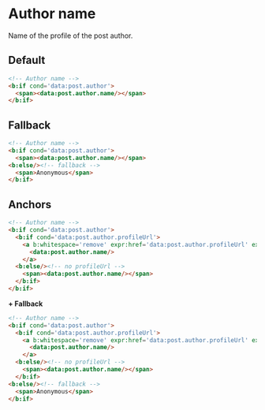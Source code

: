 <!--
@@@title:Author name@@@
@@@description:Name of the profile of the post author.@@@
@@@section:Snippets@@@
-->

# Author name

Name of the profile of the post author.


## Default

```html
<!-- Author name -->
<b:if cond='data:post.author'>
  <span><data:post.author.name/></span>
</b:if>
```


## Fallback

```html
<!-- Author name -->
<b:if cond='data:post.author'>
  <span><data:post.author.name/></span>
<b:else/><!-- fallback -->
  <span>Anonymous</span>
</b:if>
```


## Anchors

```html
<!-- Author name -->
<b:if cond='data:post.author'>
  <b:if cond='data:post.author.profileUrl'>
    <a b:whitespace='remove' expr:href='data:post.author.profileUrl' expr:title='data:messages.visitProfile'>
      <data:post.author.name/>
    </a>
  <b:else/><!-- no profileUrl -->
    <span><data:post.author.name/></span>
  </b:if>
</b:if>
```

**+ Fallback**

```html
<!-- Author name -->
<b:if cond='data:post.author'>
  <b:if cond='data:post.author.profileUrl'>
    <a b:whitespace='remove' expr:href='data:post.author.profileUrl' expr:title='data:messages.visitProfile'>
      <data:post.author.name/>
    </a>
  <b:else/><!-- no profileUrl -->
    <span><data:post.author.name/></span>
  </b:if>
<b:else/><!-- fallback -->
  <span>Anonymous</span>
</b:if>
```

